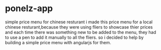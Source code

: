 # ponelz-app
simple price menu for chinese resturant
i made this price menu for a local chinese resturant,because they were using fliers to showcase thier prices and each time there was something new to be added to the menu, they had to use a pen to add it manually to all the fliers. so i decided to help by building a simple price menu with angularjs for them.

